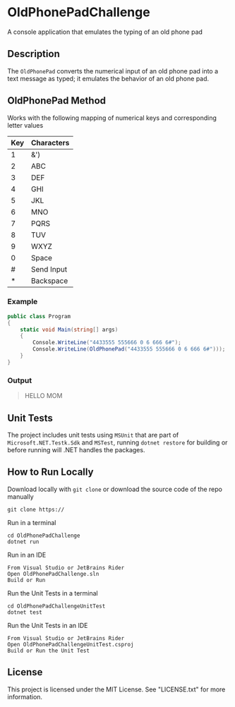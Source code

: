 # OldPhonePadChallenge

A console application that emulates the typing of an old phone pad

## Description

The `OldPhonePad` converts the numerical input of an old phone pad into a text message as typed; it emulates the behavior of an old phone pad.

## OldPhonePad Method

Works with the following mapping of numerical keys and corresponding letter values

| Key | Characters |
|-----|------------|
| 1   | &')        |
| 2   | ABC        |
| 3   | DEF        |
| 4   | GHI        |
| 5   | JKL        |
| 6   | MNO        |
| 7   | PQRS       |
| 8   | TUV        |
| 9   | WXYZ       |
| 0   | Space    |
| #   | Send Input       |
| *   | Backspace    |

### Example

```c#
public class Program
{
    static void Main(string[] args)
    {
        Console.WriteLine("4433555 555666 0 6 666 6#");
        Console.WriteLine(OldPhonePad("4433555 555666 0 6 666 6#")));
    }
}
```

### Output

> HELLO MOM

## Unit Tests

The project includes unit tests using `MSUnit` that are part of `Microsoft.NET.Testk.Sdk` and `MSTest`, running `dotnet restore` for building or before running will .NET handles the packages.

## How to Run Locally

Download locally with `git clone` or download the source code of the repo manually
```
git clone https://
```

Run in a terminal
```
cd OldPhonePadChallenge
dotnet run
```

Run in an IDE
```
From Visual Studio or JetBrains Rider
Open OldPhonePadChallenge.sln
Build or Run
```

Run the Unit Tests in a terminal
```
cd OldPhonePadChallengeUnitTest
dotnet test
```

Run the Unit Tests in an IDE
```
From Visual Studio or JetBrains Rider
Open OldPhonePadChallengeUnitTest.csproj
Build or Run the Unit Test
```

## License
This project is licensed under the MIT License. See "LICENSE.txt" for more information.